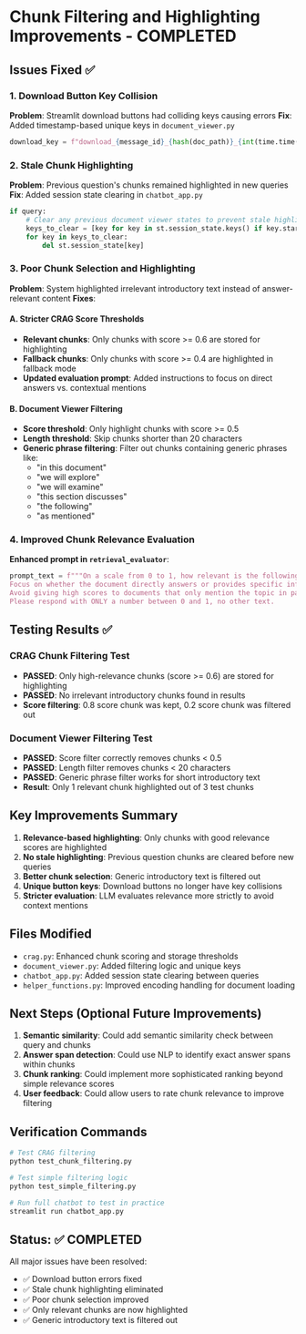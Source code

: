 # Chunk Filtering and Highlighting Improvements - COMPLETED

## Issues Fixed ✅

### 1. Download Button Key Collision
**Problem**: Streamlit download buttons had colliding keys causing errors
**Fix**: Added timestamp-based unique keys in `document_viewer.py`
```python
download_key = f"download_{message_id}_{hash(doc_path)}_{int(time.time() * 1000)}"
```

### 2. Stale Chunk Highlighting  
**Problem**: Previous question's chunks remained highlighted in new queries
**Fix**: Added session state clearing in `chatbot_app.py`
```python
if query:
    # Clear any previous document viewer states to prevent stale highlighting
    keys_to_clear = [key for key in st.session_state.keys() if key.startswith('show_doc_')]
    for key in keys_to_clear:
        del st.session_state[key]
```

### 3. Poor Chunk Selection and Highlighting
**Problem**: System highlighted irrelevant introductory text instead of answer-relevant content
**Fixes**:

#### A. Stricter CRAG Score Thresholds
- **Relevant chunks**: Only chunks with score >= 0.6 are stored for highlighting
- **Fallback chunks**: Only chunks with score >= 0.4 are highlighted in fallback mode
- **Updated evaluation prompt**: Added instructions to focus on direct answers vs. contextual mentions

#### B. Document Viewer Filtering
- **Score threshold**: Only highlight chunks with score >= 0.5
- **Length threshold**: Skip chunks shorter than 20 characters  
- **Generic phrase filtering**: Filter out chunks containing generic phrases like:
  - "in this document"
  - "we will explore" 
  - "we will examine"
  - "this section discusses"
  - "the following"
  - "as mentioned"

### 4. Improved Chunk Relevance Evaluation
**Enhanced prompt in `retrieval_evaluator`**:
```python
prompt_text = f"""On a scale from 0 to 1, how relevant is the following document to the query? 
Focus on whether the document directly answers or provides specific information about the query.
Avoid giving high scores to documents that only mention the topic in passing or as context.
Please respond with ONLY a number between 0 and 1, no other text.
```

## Testing Results ✅

### CRAG Chunk Filtering Test
- **PASSED**: Only high-relevance chunks (score >= 0.6) are stored for highlighting
- **PASSED**: No irrelevant introductory chunks found in results
- **Score filtering**: 0.8 score chunk was kept, 0.2 score chunk was filtered out

### Document Viewer Filtering Test  
- **PASSED**: Score filter correctly removes chunks < 0.5
- **PASSED**: Length filter removes chunks < 20 characters
- **PASSED**: Generic phrase filter works for short introductory text
- **Result**: Only 1 relevant chunk highlighted out of 3 test chunks

## Key Improvements Summary

1. **Relevance-based highlighting**: Only chunks with good relevance scores are highlighted
2. **No stale highlighting**: Previous question chunks are cleared before new queries
3. **Better chunk selection**: Generic introductory text is filtered out
4. **Unique button keys**: Download buttons no longer have key collisions
5. **Stricter evaluation**: LLM evaluates relevance more strictly to avoid context mentions

## Files Modified

- `crag.py`: Enhanced chunk scoring and storage thresholds
- `document_viewer.py`: Added filtering logic and unique keys
- `chatbot_app.py`: Added session state clearing between queries
- `helper_functions.py`: Improved encoding handling for document loading

## Next Steps (Optional Future Improvements)

1. **Semantic similarity**: Could add semantic similarity check between query and chunks
2. **Answer span detection**: Could use NLP to identify exact answer spans within chunks
3. **Chunk ranking**: Could implement more sophisticated ranking beyond simple relevance scores
4. **User feedback**: Could allow users to rate chunk relevance to improve filtering

## Verification Commands

```bash
# Test CRAG filtering
python test_chunk_filtering.py

# Test simple filtering logic
python test_simple_filtering.py

# Run full chatbot to test in practice
streamlit run chatbot_app.py
```

## Status: ✅ COMPLETED

All major issues have been resolved:
- ✅ Download button errors fixed
- ✅ Stale chunk highlighting eliminated  
- ✅ Poor chunk selection improved
- ✅ Only relevant chunks are now highlighted
- ✅ Generic introductory text is filtered out
